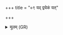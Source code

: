 +++
title = "०९ यद् द्व्येकं यत्"

+++
<details><summary>मूलम् (GR)</summary>

यद् द्व्येकं यत् त्र्येकम्  
उपैकम् इति यद् ददौ ।  
(…) ॥ +++(see 9.22.3cd)+++
</details>